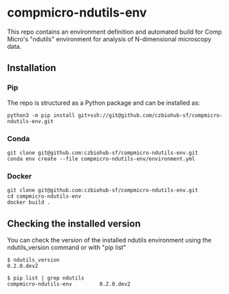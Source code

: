 # compmicro-ndutils-env
This repo contains an environment definition and automated build for Comp Micro's "ndutils" environment for analysis of N-dimensional microscopy data.

## Installation
### Pip
The repo is structured as a Python package and can be installed as:
```
python3 -m pip install git+ssh://git@github.com/czbiohub-sf/compmicro-ndutils-env.git
```

### Conda
```
git clone git@github.com:czbiohub-sf/compmicro-ndutils-env.git
conda env create --file compmicro-ndutils-env/environment.yml
```

### Docker
```
git clone git@github.com:czbiohub-sf/compmicro-ndutils-env.git
cd compmicro-ndutils-env
docker build .
```

## Checking the installed version
You can check the version of the installed ndutils environment using the ndutils_version command or with "pip list"
```
$ ndutils_version
0.2.0.dev2

$ pip list | grep ndutils
compmicro-ndutils-env         0.2.0.dev2
```
